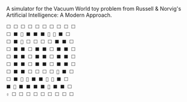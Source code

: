 A simulator for the Vacuum World toy problem from Russell & Norvig's Artificial Intelligence: A Modern Approach.

````
⬜ ⬜ ⬜ ⬜ ⬜ ⬜ ⬜ ⬜ ⬜ ⬜
⬜ ⬛ 💩 ⬛ ⬛ ⬛ 💩 💩 ⬛ ⬜
⬜ ⬛ 💩 ⬜ ⬜ ⬜ ⬜ ⬛ ⬛ ⬜
⬜ ⬛ ⬛ ⬜ ⬛ ⬛ ⬜ ⬛ ⬛ ⬜
⬜ ⬛ ⬛ ⬜ ⬛ ⬛ ⬜ ⬛ ⬛ ⬜
⬜ ⬛ ⬛ ⬜ ⬛ ⬛ ⬜ ⬛ ⬛ ⬜
⬜ ⬛ ⬛ ⬜ ⬜ ⬜ ⬜ 💩 ⬛ ⬜
⬜ ⬛ 💩 💩 ⬛ ⬛ 💩 💩 ⬛ ⬜
⬛ 💩 ⬛ ⬛ ⬛ ⬛ 💩 ⬛ ⬛ ⬜
⇧ ⬜ ⬜ ⬜ ⬜ ⬜ ⬜ ⬜ ⬜ ⬜
````

